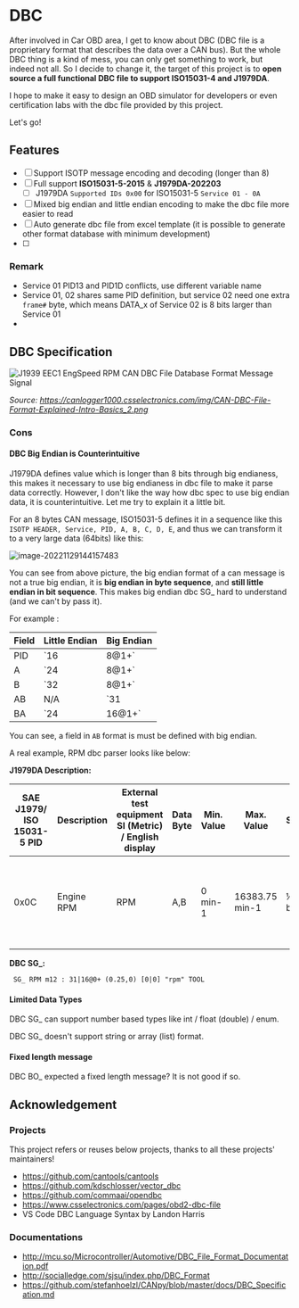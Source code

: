# DBC

After involved in Car OBD area, I get to know about DBC (DBC file is a proprietary format that describes the data over a CAN bus). But the whole DBC thing is a kind of mess, you can only get something to work, but indeed not all. So I decide to change it, the target of this project is to **open source a full functional DBC file to support ISO15031-4 and J1979DA**. 

I hope to make it easy to design an OBD simulator for developers or even certification labs with the dbc file provided by this project.

Let's go!

## Features

- [ ] Support ISOTP message encoding and decoding (longer than 8)
- [ ] Full support **ISO15031-5-2015** & **J1979DA-202203** 
  - [ ]  J1979DA `Supported IDs 0x00` for ISO15031-5 `Service 01 - 0A`
- [ ] Mixed big endian and little endian encoding to make the dbc file more easier to read
- [ ] Auto generate dbc file from excel template (it is possible to generate other format database with minimum development)
- [ ] 

### Remark

- Service 01 PID13 and PID1D conflicts, use different variable name
- Service 01, 02 shares same PID definition, but service 02 need one extra `frame#` byte, which means DATA_x of Service 02 is 8 bits larger than Service 01
- 



## DBC Specification

![J1939 EEC1 EngSpeed RPM CAN DBC File Database Format Message Signal](https://img.jiapeng.me/CAN-DBC-File-Format-Explained-Intro-Basics_2.png)

*Source: https://canlogger1000.csselectronics.com/img/CAN-DBC-File-Format-Explained-Intro-Basics_2.png*

### Cons

#### DBC Big Endian is Counterintuitive

J1979DA defines value which is longer than 8 bits through big endianess, this makes it necessary to use big endianess in dbc file to make it parse data correctly. However, I don't like the way how dbc spec to use big endian data, it is counterintuitive. Let me try to explain it a little bit. 

For an 8 bytes CAN message, ISO15031-5 defines it in a sequence like this `ISOTP HEADER, Service, PID, A, B, C, D, E`, and thus we can transform it to a very large data (64bits) like this:

![image-20221129144157483](https://img.jiapeng.me/image-20221129144157483.png)

You can see from above picture, the big endian format of a can message is not a true big endian, it is **big endian in byte sequence**, and **still little endian in bit sequence**. This makes big endian dbc SG_ hard to understand (and we can't by pass it).

For example :

| Field | Little Endian | Big Endian |
| ----- | ------------- | ---------- |
| PID   | `16|8@1+`     | `23|8@0+`  |
| A     | `24|8@1+`     | `31|8@0+`  |
| B     | `32|8@1+`     | `39|8@0+`  |
| AB    | N/A           | `31|16@0+` |
| BA    | `24|16@1+`    | N/A        |

You can see, a field in `AB` format is must be defined with big endian.

A real example, RPM dbc parser  looks like below:

**J1979DA Description:**

| SAE J1979/ ISO 15031-5 PID | Description | External test equipment SI (Metric) / English display | Data Byte | Min. Value | Max. Value     | Scaling/bit   | External test equipment SI (Metric) / English display | Comment                                                      |
| -------------------------- | ----------- | ----------------------------------------------------- | --------- | ---------- | -------------- | ------------- | ----------------------------------------------------- | ------------------------------------------------------------ |
| 0x0C                       | Engine RPM  | RPM                                                   | A,B       | 0 min-1    | 16383.75 min-1 | ¼ rpm per bit | RPM: xxxxx min-1                                      | Engine RPM shall display revolutions per minute of the engine crankshaft. |

**DBC SG_:**

```
 SG_ RPM m12 : 31|16@0+ (0.25,0) [0|0] "rpm" TOOL
```

#### Limited Data Types

DBC SG_ can support number based types like int / float (double) / enum.

DBC SG_ doesn't support string or array (list) format.

#### Fixed length message

DBC BO_ expected a fixed length message? It is not good if so.



## Acknowledgement

### Projects

This project refers or reuses below projects, thanks to all these projects' maintainers!

- https://github.com/cantools/cantools
- https://github.com/kdschlosser/vector_dbc
- https://github.com/commaai/opendbc
- https://www.csselectronics.com/pages/obd2-dbc-file
- VS Code DBC Language Syntax by Landon Harris

### Documentations

- http://mcu.so/Microcontroller/Automotive/DBC_File_Format_Documentation.pdf
- http://socialledge.com/sjsu/index.php/DBC_Format
- https://github.com/stefanhoelzl/CANpy/blob/master/docs/DBC_Specification.md

